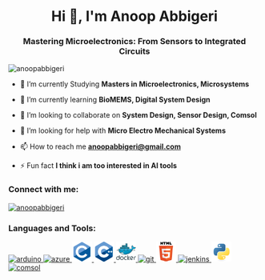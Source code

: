 <h1 align="center">Hi 👋, I'm Anoop Abbigeri</h1>
<h3 align="center">Mastering Microelectronics: From Sensors to Integrated Circuits</h3>

<p align="left"> <img src="https://komarev.com/ghpvc/?username=anoopabbigeri&label=Profile%20views&color=0e75b6&style=flat" alt="anoopabbigeri" /> </p>

- 🔭 I’m currently Studying **Masters in Microelectronics, Microsystems**

- 🌱 I’m currently learning **BioMEMS, Digital System Design**

- 👯 I’m looking to collaborate on **System Design, Sensor Design, Comsol**

- 🤝 I’m looking for help with **Micro Electro Mechanical Systems**

- 📫 How to reach me **anoopabbigeri@gmail.com**

- ⚡ Fun fact **I think i am too interested in AI tools**

<h3 align="left">Connect with me:</h3>
<p align="left">
<a href="https://linkedin.com/in/anoopabbigeri" target="blank"><img align="center" src="https://raw.githubusercontent.com/rahuldkjain/github-profile-readme-generator/master/src/images/icons/Social/linked-in-alt.svg" alt="anoopabbigeri" height="30" width="40" /></a>
</p>

<h3 align="left">Languages and Tools:</h3>
<p align="left"> <a href="https://www.arduino.cc/" target="_blank" rel="noreferrer"> <img src="https://cdn.worldvectorlogo.com/logos/arduino-1.svg" alt="arduino" width="40" height="40"/> </a> <a href="https://azure.microsoft.com/en-in/" target="_blank" rel="noreferrer"> <img src="https://www.vectorlogo.zone/logos/microsoft_azure/microsoft_azure-icon.svg" alt="azure" width="40" height="40"/> </a> <a href="https://www.cprogramming.com/" target="_blank" rel="noreferrer"> <img src="https://raw.githubusercontent.com/devicons/devicon/master/icons/c/c-original.svg" alt="c" width="40" height="40"/> </a> <a href="https://www.w3schools.com/cpp/" target="_blank" rel="noreferrer"> <img src="https://raw.githubusercontent.com/devicons/devicon/master/icons/cplusplus/cplusplus-original.svg" alt="cplusplus" width="40" height="40"/> </a> <a href="https://www.docker.com/" target="_blank" rel="noreferrer"> <img src="https://raw.githubusercontent.com/devicons/devicon/master/icons/docker/docker-original-wordmark.svg" alt="docker" width="40" height="40"/> </a> <a href="https://git-scm.com/" target="_blank" rel="noreferrer"> <img src="https://www.vectorlogo.zone/logos/git-scm/git-scm-icon.svg" alt="git" width="40" height="40"/> </a> <a href="https://www.w3.org/html/" target="_blank" rel="noreferrer"> <img src="https://raw.githubusercontent.com/devicons/devicon/master/icons/html5/html5-original-wordmark.svg" alt="html5" width="40" height="40"/> </a> <a href="https://www.jenkins.io" target="_blank" rel="noreferrer"> <img src="https://www.vectorlogo.zone/logos/jenkins/jenkins-icon.svg" alt="jenkins" width="40" height="40"/> </a> <a href="https://www.python.org" target="_blank" rel="noreferrer"> <img src="https://raw.githubusercontent.com/devicons/devicon/master/icons/python/python-original.svg" alt="python" width="40" height="40"/> </a> <a href="https://www.comsol.de" target="_blank" rel="noreferrer"> <img src="https://upload.wikimedia.org/wikipedia/commons/thumb/2/28/Comsol_logo.svg/2560px-Comsol_logo.svg.png" alt="comsol" width="15%" /> </a> </p>
